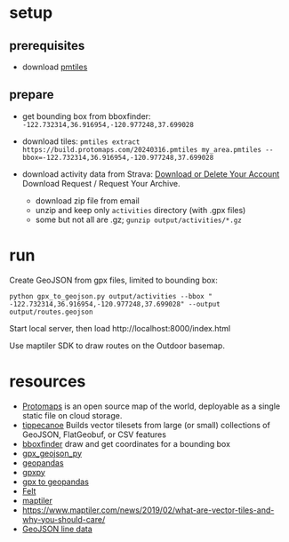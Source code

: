 # setup

## prerequisites

- download [pmtiles](https://github.com/protomaps/go-pmtiles/releases)

## prepare

- get bounding box from bboxfinder: `-122.732314,36.916954,-120.977248,37.699028`
- download tiles: `pmtiles extract https://build.protomaps.com/20240316.pmtiles my_area.pmtiles --bbox=-122.732314,36.916954,-120.977248,37.699028`

- download activity data from Strava: [Download or Delete Your Account](https://www.strava.com/athlete/delete_your_account) Download Request / Request Your Archive.

  - download zip file from email
  - unzip and keep only `activities` directory (with .gpx files)
  - some but not all are .gz; `gunzip output/activities/*.gz`

# run

Create GeoJSON from gpx files, limited to bounding box:

    python gpx_to_geojson.py output/activities --bbox " -122.732314,36.916954,-120.977248,37.699028" --output output/routes.geojson

Start local server, then load http://localhost:8000/index.html

Use maptiler SDK to draw routes on the Outdoor basemap.

# resources

  - [Protomaps](https://protomaps.com/) is an open source map of the world, deployable as a single static file on cloud storage.
  - [tippecanoe](https://github.com/felt/tippecanoe) Builds vector tilesets from large (or small) collections of GeoJSON, FlatGeobuf, or CSV features
  - [bboxfinder](http://bboxfinder.com/#51.830755,4.742883,52.256198,5.552837) draw and get coordinates for a bounding box
  - [gpx_geojson_py](https://github.com/ivan4oto/gpx_geojson_py/tree/main)
  - [geopandas](https://geopandas.org/en/stable/getting_started/introduction.html)
  - [gpxpy](https://github.com/tkrajina/gpxpy)
  - [gpx to geopandas](https://www.riannek.de/2022/gpx-to-geopandas/)
  - [Felt](https://felt.com/)
  - [maptiler](https://docs.maptiler.com/sdk-js/examples/)
  - https://www.maptiler.com/news/2019/02/what-are-vector-tiles-and-why-you-should-care/
  - [GeoJSON line data](https://docs.maptiler.com/sdk-js/examples/geojson-line/)
